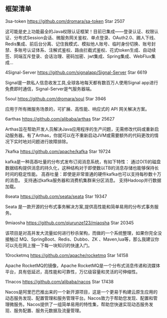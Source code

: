 ## 框架清单



3sa-token
https://github.com/dromara/sa-token Star 2507

这可能是史上功能最全的Java权限认证框架！目前已集成——登录认证、权限认证、分布式Session会话、微服务网关鉴权、单点登录、OAuth2.0、踢人下线、Redis集成、前后台分离、记住我模式、模拟他人账号、临时身份切换、账号封禁、多账号认证体系、注解式鉴权、路由拦截式鉴权、花式token生成、自动续签、同端互斥登录、会话治理、密码加密、jwt集成、Spring集成、WebFlux集成...


4Signal-Server
https://github.com/signalapp/Signal-Server Star 6619

Signal是一款私人信息收发工具,全球各地每天都有数百万人使用Signal app进行免费即时通信，Signal-Server是气服务器端。


5soul
https://github.com/dromara/soul Star 3946

应用于所有微服务场景的，可扩展、高性能、响应式的 API 网关解决方案。


6arthas
https://github.com/alibaba/arthas Star 25627

Arthas旨在帮助开发人员解决Java应用程序的生产问题，无需修改代码或重新启动服务器。有了Arthas，你就可以在不重新启动JVM或需要额外的代码更改的情况下实时地对问题进行故障排除。


7kafka
https://github.com/apache/kafka Star 19724

kafka是一种高吞吐量的分布式发布订阅消息系统，有如下特性：
通过O(1)的磁盘数据结构提供消息的持久化，这种结构对于即使数以TB的消息存储也能够保持长时间的稳定性能。
高吞吐量：即使是非常普通的硬件kafka也可以支持每秒数十万的消息。
支持通过kafka服务器和消费机集群来分区消息。
支持Hadoop并行数据加载。

8seata
https://github.com/seata/seata Star 19347

Seata 是一款开源的分布式事务解决方案,提供高性能和简单易用的分布式事务服务。

9miaosha
https://github.com/qiurunze123/miaosha Star 20345

该项目是对高并发大流量如何进行秒杀架构，而做的一个系统整理，如果你完全没接触过 MQ、SpringBoot、Redis、Dubbo、ZK 、Maven,lua等，那么我建议你可以先在网上搜一下每一块知识的快速入门。


10rocketmq
https://github.com/apache/rocketmq Star 14158

Apache RocketMQ的镜像，Apache RocketMQ是一个分布式消息传递和流媒体平台，具有低延迟，高性能和可靠性，万亿级容量和灵活的可伸缩性。

11nacos
https://github.com/alibaba/nacos Star 17438

Nacos是阿里巴巴推出来的一个新开源项目，这是一个更易于构建云原生应用的动态服务发现、配置管理和服务管理平台。Nacos致力于帮助您发现、配置和管理微服务。Nacos提供了一组简单易用的特性集，帮助您快速实现动态服务发现、服务配置、服务元数据及流量管理。